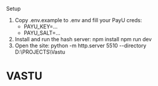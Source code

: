 Setup
1) Copy .env.example to .env and fill your PayU creds:
   - PAYU_KEY=...
   - PAYU_SALT=...
2) Install and run the hash server:
   npm install
   npm run dev
3) Open the site:
   python -m http.server 5510 --directory D:\PROJECTS\Vastu

# VASTU